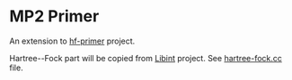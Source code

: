 MP2 Primer
====

An extension to [hf-primer](https://github.com/bimalgaudel/hf-primer) project.

Hartree--Fock part will be copied from [Libint](https://github.com/evaleev/libint) project.
See [hartree-fock.cc](https://github.com/evaleev/libint/blob/master/tests/hartree-fock/hartree-fock.cc) file.
